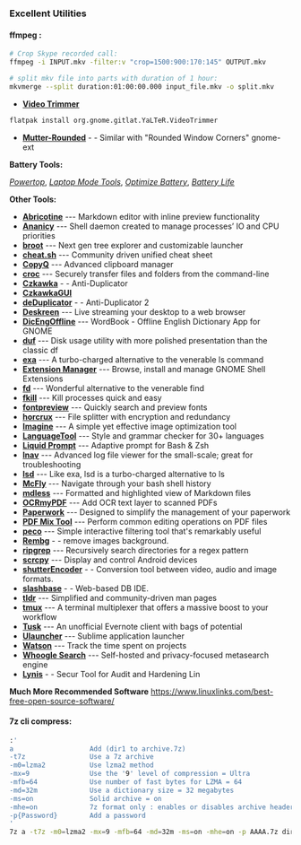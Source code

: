 ﻿### Excellent Utilities

#### ffmpeg :
```sh
# Crop Skype recorded call:
ffmpeg -i INPUT.mkv -filter:v "crop=1500:900:170:145" OUTPUT.mkv

# split mkv file into parts with duration of 1 hour:
mkvmerge --split duration:01:00:00.000 input_file.mkv -o split.mkv
```

- [**Video Trimmer**](https://flathub.org/apps/details/org.gnome.gitlab.YaLTeR.VideoTrimmer)
```sh
flatpak install org.gnome.gitlat.YaLTeR.VideoTrimmer
```

 - [**Mutter-Rounded**](https://github.com/yilozt/mutter-rounded) - - Similar with "Rounded Window Corners" gnome-ext

**Battery Tools:**

[*Powertop*](https://medium.com/geekculture/how-to-increase-battery-life-time-on-linux-laptops-7c15383a19a5),
[*Laptop Mode Tools*](https://wiki.archlinux.org/title/Laptop_Mode_Tools),
[*Optimize Battery*](https://trisquel.info/en/wiki/optimizing-battery-time),
[*Battery Life*](https://www.maketecheasier.com/increase-linux-laptop-battery-life/)

**Other Tools:**

 - [**Abricotine**](https://www.linuxlinks.com/excellent-utilities-abricotine-open-source-markdown-editor/) --- Markdown editor with inline preview functionality
 - [**Ananicy**](https://www.linuxlinks.com/excellent-utilities-ananicy-auto-nice-daemon/) --- Shell daemon created to manage processes’ IO and CPU priorities
 - [**broot**](https://www.linuxlinks.com/excellent-utilities-broot-next-gen-tree-explorer/) --- Next gen tree explorer and customizable launcher
 - [**cheat.sh**](https://www.linuxlinks.com/excellent-utilities-cheat-sh-community-driven-cheat-sheet/) --- Community driven unified cheat sheet
 - [**CopyQ**](https://www.linuxlinks.com/excellent-utilities-copyq-advanced-clipboard-manager/) --- Advanced clipboard manager
 - [**croc**](https://www.linuxlinks.com/excellent-utilities-croc-securely-transfer-files-folders/) --- Securely transfer files and folders from the command-line
 - [**Czkawka**](https://github.com/qarmin/czkawka) - - Anti-Duplicator
 - [**CzkawkaGUI**](https://appimage.github.io/linux_czkawka_gui/)
 - [**deDuplicator**](https://github.com/sreedevk/deduplicator) - - Anti-Duplicator 2
 - [**Deskreen**](https://www.linuxlinks.com/excellent-utilities-deskreen-live-streaming-desktop/) --- Live streaming your desktop to a web browser
 - [**DicEngOffline**](https://www.debugpoint.com/wordbook-offline-dictionary/) --- WordBook - Offline English Dictionary App for GNOME
 - [**duf**](https://www.linuxlinks.com/excellent-utilities-duf-disk-usage-utility/) --- Disk usage utility with more polished presentation than the classic df
 - [**exa**](https://www.linuxlinks.com/excellent-utilities-exa-replacement-ls/) --- A turbo-charged alternative to the venerable ls command
 - [**Extension Manager**](https://www.linuxlinks.com/excellent-utilities-extension-manager-browse-install-manage-gnome-shell-extensions/) --- Browse, install and manage GNOME Shell Extensions
 - [**fd**](https://www.linuxlinks.com/excellent-utilities-fd-superior-alternative-find/) --- Wonderful alternative to the venerable find
 - [**fkill**](https://www.linuxlinks.com/excellent-utilities-fkill-kill-processes-quick-easy/) --- Kill processes quick and easy
 - [**fontpreview**](https://www.linuxlinks.com/excellent-utilities-fontpreview-search-preview-fonts/) --- Quickly search and preview fonts
 - [**horcrux**](https://www.linuxlinks.com/excellent-utilities-horcrux-file-splitter/) --- File splitter with encryption and redundancy
 - [**Imagine**](https://www.linuxlinks.com/excellent-utilities-imagine-image-optimization/) --- A simple yet effective image optimization tool
 - [**LanguageTool**](https://www.linuxlinks.com/excellent-utilities-languagetool-style-and-grammar-checker/) --- Style and grammar checker for 30+ languages
 - [**Liquid Prompt**](https://www.linuxlinks.com/excellent-utilities-liquid-prompt-adaptive-prompt-bash-zsh/) --- Adaptive prompt for Bash & Zsh
 - [**lnav**](https://www.linuxlinks.com/excellent-utilities-lnav-log-file-navigator/) --- Advanced log file viewer for the small-scale; great for troubleshooting
 - [**lsd**](https://www.linuxlinks.com/excellent-utilities-lsd-next-gen-ls-command/) --- Like exa, lsd is a turbo-charged alternative to ls
 - [**McFly**](https://www.linuxlinks.com/excellent-utilities-mcfly-navigate-shell-history/) --- Navigate through your bash shell history
 - [**mdless**](https://www.linuxlinks.com/excellent-utilities-mdless-formatted-highlighted-view-markdown-files/) --- Formatted and highlighted view of Markdown files
 - [**OCRmyPDF**](https://www.linuxlinks.com/excellent-utilities-ocrmypdf-add-ocr-text-layer-scanned-pdfs/) --- Add OCR text layer to scanned PDFs
 - [**Paperwork**](https://www.linuxlinks.com/excellent-utilities-paperwork-personal-document-manager/) --- Designed to simplify the management of your paperwork
 - [**PDF Mix Tool**](https://www.linuxlinks.com/excellent-utilities-pdf-mix-tool/) --- Perform common editing operations on PDF files
 - [**peco**](https://www.linuxlinks.com/excellent-utilities-peco-interactive-filtering-tool/) --- Simple interactive filtering tool that's remarkably useful
 - [**Rembg**](https://github.com/danielgatis/rembg) - - remove images background.
 - [**ripgrep**](https://www.linuxlinks.com/excellent-utilities-ripgrep-recursively-search-directories-regex-pattern/) --- Recursively search directories for a regex pattern
 - [**scrcpy**](https://www.linuxlinks.com/excellent-utilities-scrcpy-display-control-android-devices/) --- Display and control Android devices
 - [**shutterEncoder**](https://www.shutterencoder.com/en/) - - Conversion tool between video, audio and image formats.
 - [**slashbase**](https://github.com/slashbaseide/slashbase) - - Web-based DB IDE.
 - [**tldr**](https://www.linuxlinks.com/excellent-utilities-tldr-simplified-community-driven-man-pages/) --- Simplified and community-driven man pages
 - [**tmux**](https://www.linuxlinks.com/excellent-utilities-tmux-terminal-multiplexer-software/) --- A terminal multiplexer that offers a massive boost to your workflow
 - [**Tusk**](https://www.linuxlinks.com/excellent-utilities-tusk-evernote-desktop-software/) --- An unofficial Evernote client with bags of potential
 - [**Ulauncher**](https://www.linuxlinks.com/excellent-utilities-ulauncher-application-launcher-linux/) --- Sublime application launcher
 - [**Watson**](https://www.linuxlinks.com/excellent-utilities-watson-cli-tool-track-time/) --- Track the time spent on projects
 - [**Whoogle Search**](https://www.linuxlinks.com/excellent-utilities-whoogle-search-self-hosted-metasearch-engine/) --- Self-hosted and privacy-focused metasearch engine
 - [**Lynis**](https://www.geeksforgeeks.org/lynis-security-tool-for-audit-and-hardening-linux-systems/) - - Secur Tool for Audit and Hardening Lin

**Much More Recommended Software**
https://www.linuxlinks.com/best-free-open-source-software/

#### 7z cli compress:
```sh
:'
a                   Add (dir1 to archive.7z)
-t7z                Use a 7z archive
-m0=lzma2           Use lzma2 method
-mx=9               Use the '9' level of compression = Ultra
-mfb=64             Use number of fast bytes for LZMA = 64
-md=32m             Use a dictionary size = 32 megabytes
-ms=on              Solid archive = on
-mhe=on             7z format only : enables or disables archive header encryption
-p{Password}        Add a password
'
7z a -t7z -m0=lzma2 -mx=9 -mfb=64 -md=32m -ms=on -mhe=on -p AAAA.7z dir1
```
